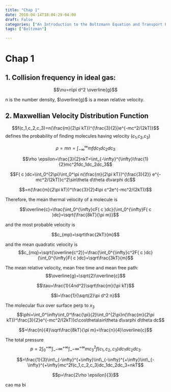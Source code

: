 ```yaml
---
title: "Chap 1"
date: 2018-04-14T18:04:29-04:00
draft: False
categories: ["An Introduction to the Boltzmann Equation and Transport Processes in Gases by Gilberto Medeiros Kremer"]
tags: ["Boltzman"]

---
```


# Chap 1


## 1. Collision frequency in ideal gas:

$$\nu=n\pi d^2 \overline{g}$$

n is the number density, $\overline{g}$ is a mean relative velocity.

<!--more-->

## 2. Maxwellian Velocity Distribution Function

$$f(c_1,c_2,c_3)=n(\frac{m}{2\pi kT})^{\frac{3}{2}}e^{-mc^2/(2kT)}$$
defines the probability of finding molecules having velocity ($c_1$,$c_2$,$c_3$)

$$\rho=mn=\int_{-\infty}^{\infty}mfdc_1dc_2dc_3$$

$$\rho \epsilon=\frac{3}{2}nkT=\int_{-\infty}^{\infty}\frac{1}{2}mc^2fdc_1dc_2dc_3$$

$$F( c )dc=\int_0^{2\pi}\int_0^\pi n(\frac{m}{2\pi kT})^{\frac{3}{2}}
e^{-mc^2/(2kT)}c^2\sin\theta d\theta d\varphi dc$$

$$=n(\frac{m}{2\pi kT})^\frac{3}{2}4\pi c^2e^{-mc^2/(2kT)}$$

Therefore, the mean thermal velocity of a molecule is

$$\overline{c}=\frac{\int_0^{\infty}cF( c )dc}{\int_0^{\infty}F( c )dc}=\sqrt{\frac{8kT}{\pi m}}$$

and the most probable velocity is 

$$c_{mp}=\sqrt\frac{2kT}{m}$$

and the mean quadratic velocity is 
$$c_{mq}=\sqrt{\overline{c^2}}=\frac{\int_0^{\infty}c^2F( c )dc}{\int_0^{\infty}F( c )dc}=\sqrt\frac{3kT}{m}$$

The mean relative velocity, mean free time and mean free path:
$$\overline{g}=\sqrt{2}\overline{c}$$

$$\tau=\frac{1}{4nd^2}\sqrt\frac{m}{\pi kT}$$

$$l=\frac{1}{\sqrt{2}\pi d^2 n}$$

The molecular flux over surface perp to $x_3$
$$\phi=\int_0^\infty\int_0^\frac{\pi}{2}\int_0^{2\pi}n(\frac{m}{2\pi kT})^\frac{3}{2}e^{-mc^2/(2kT)}c\cos\theta\sin\theta d\varphi d\theta dc$$

$$=\frac{n}{4}\sqrt\frac{8kT}{\pi m}=\frac{n}{4}\overline{c}$$

The total pressure
$$p=2\int_0^{+\infty} \int\_{-\infty}^{+\infty}\int\_{-\infty}^{+\infty}mc_3^2f(c_1,c_2,c_3)dc_1dc_2dc_3$$

$$=\frac{1}{3}\int\_{-\infty}^{+\infty}\int\_{-\infty}^{+\infty}\int\_{-\infty}^{+\infty}mc^2f(c_1,c_2,c_3)dc_1dc_2dc_3=nkT$$

$$p=\frac{2\rho \epsilon}{3}$$

cao ma bi

